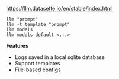 https://llm.datasette.io/en/stable/index.html

```
llm "prompt"
llm -t template "prompt"
llm models
llm models default <...>
```

**Features**
- Logs saved in a local sqlite database
- Support templates
- File-based configs

